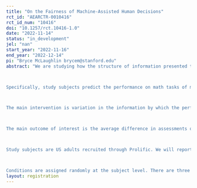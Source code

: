 ```yaml
---
title: "On the Fairness of Machine-Assisted Human Decisions"
rct_id: "AEARCTR-0010416"
rct_id_num: "10416"
doi: "10.1257/rct.10416-1.0"
date: "2022-11-14"
status: "in_development"
jel: "nan"
start_year: "2022-11-16"
end_year: "2022-12-14"
pi: "Bryce McLaughlin brycem@stanford.edu"
abstract: "We are studying how the structure of information presented to human decision-makers affects their performance and bias in a prediction task.

Specifically, study subjects predict the performance on math tasks of multiple test-takers from a previous experiment. For each test-taker, the study subjects see (i) test-taker characteristics (age, gender, education) as well as (ii) assistance in the form of an average of the performance of other test-takers with similar characteristics.

The main intervention is variation in the information by which the performance of previous test-takers is averaged. In the treatment conditions, averages are formed separately by gender. In the control conditions, averages are taken jointly across genders.

The main outcome of interest is the average difference in assessments of women relative to men. We hypothesize that supplying averages that vary by gender increase the predictions of women’s performance relative to predictions of men’s performance.

Study subjects are US adults recruited through Prolific. We will report summary statistics of age, gender, and education characteristics with our data analysis.

Conditions are assigned randomly at the subject level. There are three treatment conditions and three corresponding control conditions. The total target sample size is 1250."
layout: registration
---
```


